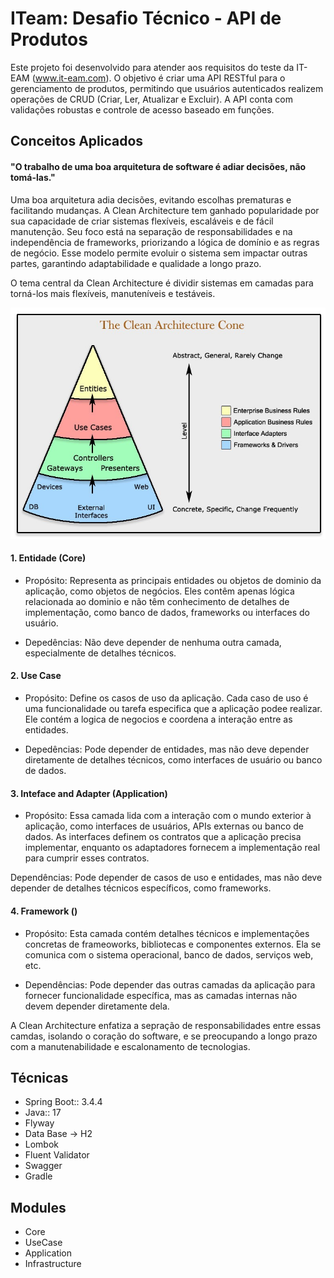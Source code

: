 
# ITeam: Desafio Técnico - API de Produtos

Este projeto foi desenvolvido para atender aos requisitos do teste da IT-EAM (www.it-eam.com). O objetivo é criar uma API RESTful para o gerenciamento de produtos, permitindo que usuários autenticados realizem operações de CRUD (Criar, Ler, Atualizar e Excluir). A API conta com validações robustas e controle de acesso baseado em funções.

## Conceitos Aplicados

#### "O trabalho de uma boa arquitetura de software é adiar decisões, não tomá-las."

Uma boa arquitetura adia decisões, evitando escolhas prematuras e facilitando mudanças. A Clean Architecture tem ganhado popularidade por sua capacidade de criar sistemas flexíveis, escaláveis e de fácil manutenção. Seu foco está na separação de responsabilidades e na independência de frameworks, priorizando a lógica de domínio e as regras de negócio. Esse modelo permite evoluir o sistema sem impactar outras partes, garantindo adaptabilidade e qualidade a longo prazo.

O tema central da Clean Architecture é dividir sistemas em camadas para torná-los mais flexíveis, manuteníveis e testáveis.

![Clean Architecture](https://raw.githubusercontent.com/willianrsouza/ITeam-ProductManagerAPI-Challenge/refs/heads/master/image/clean-architecture-cone.jfif)

#### 1. Entidade (Core)

 - Propósito: Representa as principais entidades ou objetos de dominio da aplicação, como objetos de negócios. Eles contêm apenas lógica relacionada ao dominio e não têm conhecimento de detalhes de implementação, como banco de dados, frameworks ou interfaces do usuário. 

 - Depedências: Não deve depender de nenhuma outra camada, especialmente de detalhes técnicos. 


#### 2. Use Case

- Propósito: Define os casos de uso da aplicação. Cada caso de uso é uma funcionalidade ou tarefa especifica que a aplicação podee realizar. Ele contém a logica de negocios e coordena a interação entre as entidades.

- Depedências: Pode depender de entidades, mas não deve depender diretamente de detalhes técnicos, como interfaces de usuário ou banco de dados. 


#### 3. Inteface and Adapter (Application)

- Propósito: Essa camada lida com a interação com o mundo exterior à aplicação, como interfaces de usuários, APIs externas ou banco de dados. As interfaces definem os contratos que a aplicação precisa implementar, enquanto os adaptadores fornecem a implementação real para cumprir esses contratos. 

Dependências: Pode depender de casos de uso e entidades, mas não deve depender de detalhes técnicos específicos, como frameworks.

#### 4. Framework ()

- Propósito: Esta camada contém detalhes técnicos e implementações concretas de frameoworks, bibliotecas e componentes externos. Ela se comunica com o sistema operacional, banco de dados, serviços web, etc. 

- Dependências: Pode depender das outras camadas da aplicação para fornecer funcionalidade específica, mas as camadas internas não devem depender diretamente dela.

A Clean Architecture enfatiza a sepração de responsabilidades entre essas camdas, isolando o coração do software, e se preocupando a longo prazo com a manutenabilidade e escalonamento de tecnologias. 

## Técnicas 

- Spring Boot:: 3.4.4
- Java:: 17
- Flyway 
- Data Base → H2
- Lombok 
- Fluent Validator
- Swagger 
- Gradle

## Modules

- Core 
- UseCase 
- Application
- Infrastructure
